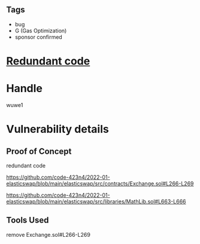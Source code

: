## Tags

- bug
- G (Gas Optimization)
- sponsor confirmed

# [Redundant code](https://github.com/code-423n4/2022-01-elasticswap-findings/issues/173) 

# Handle

wuwe1


# Vulnerability details

## Proof of Concept
redundant code

https://github.com/code-423n4/2022-01-elasticswap/blob/main/elasticswap/src/contracts/Exchange.sol#L266-L269

https://github.com/code-423n4/2022-01-elasticswap/blob/main/elasticswap/src/libraries/MathLib.sol#L663-L666

## Tools Used

remove Exchange.sol#L266-L269


